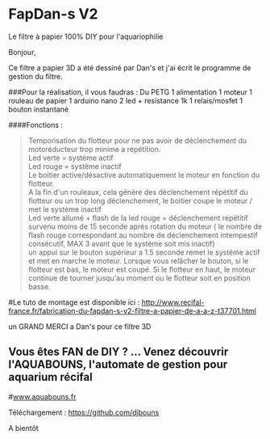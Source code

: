 # FapDan-s V2

Le filtre à papier 100% DIY pour l'aquariophilie

Bonjour,

Ce filtre a papier 3D a été dessiné par Dan's et j'ai écrit le programme de gestion du filtre.

###Pour la réalisation, il vous faudras :
Du PETG
1 alimentation
1 moteur
1 rouleau de papier
1 arduino nano
2 led + resistance 1k
1 relais/mosfet
1 bouton instantané

####Fonctions :
> Temporisation du flotteur pour ne pas avoir de déclenchement du motoréducteur trop minime a répétition.  
> Led verte = système actif  
> Led rouge = système inactif  
> Le boitier active/désactive automatiquement le moteur en fonction du flotteur.  
> A la fin d'un rouleaux, cela génère des déclenchement répétitif du flotteur ou un trop long déclenchement, le boitier coupe le moteur / met le système inactif  
> Led verte allumé + flash de la led rouge = déclenchement répétitif survenu moins de 15 seconde après rotation du moteur ( le nombre de flash rouge correspondant au nombre de déclenchement intempestif consécutif, MAX 3 avant que le système soit mis inactif)  
> un appui sur le bouton supérieur a 1.5 seconde remet le système actif et met en marche le moteur. Lorsque vous relâcher le bouton, si le flotteur est bas, le moteur est coupé. Si le flotteur en haut, le moteur continue de tourner jusqu'au moment ou le flotteur soit en position basse.  

#Le tuto de montage est disponible ici :
http://www.recifal-france.fr/fabrication-du-fapdan-s-v2-filtre-a-papier-de-a-a-z-t37701.html

un GRAND MERCI a Dan's pour ce filtre 3D


## Vous êtes FAN de DIY ? ... Venez découvrir l'AQUABOUNS, l'automate de gestion pour aquarium récifal
#www.aquabouns.fr

Téléchargement : https://github.com/djbouns

A bientôt
